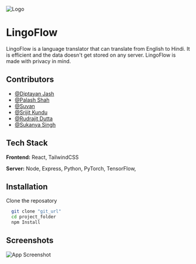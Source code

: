
![Logo](https://drive.google.com/file/d/1oc8HvVwtQC8alXtWjWeowGD-bCOlMgyg/view?usp=sharing)


# LingoFlow

LingoFlow is a language translator that can translate from English to Hindi. It is efficient and the data doesn't get stored on any server. LingoFlow is made with privacy in mind. 
## Contributors

- [@Diptayan Jash](https://www.github.com/octokatherine)
- [@Palash Shah](https://www.github.com/octokatherine)
- [@Suvan](https://www.github.com/octokatherine)
- [@Srijit Kundu](https://www.github.com/octokatherine)
- [@Rudrajit Dutta](https://www.github.com/octokatherine)
- [@Sukanya Singh](https://www.github.com/octokatherine)

## Tech Stack

**Frontend:** React, TailwindCSS

**Server:** Node, Express, Python, PyTorch, TensorFlow, 


## Installation

Clone the reposatory

```bash
  git clone "git_url"
  cd project_folder
  npm Install
```
    
## Screenshots

![App Screenshot](https://via.placeholder.com/468x300?text=App+Screenshot+Here)

